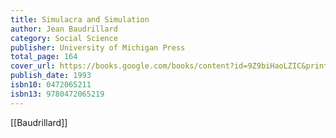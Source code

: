 ```yaml
---
title: Simulacra and Simulation
author: Jean Baudrillard
category: Social Science
publisher: University of Michigan Press
total_page: 164
cover_url: https://books.google.com/books/content?id=9Z9biHaoLZIC&printsec=frontcover&img=1&zoom=1&edge=curl&source=gbs_api
publish_date: 1993
isbn10: 0472065211
isbn13: 9780472065219
---
```


[[Baudrillard]]

